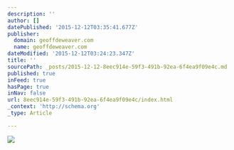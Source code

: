 ```yaml
---
description: ''
author: []
datePublished: '2015-12-12T03:35:41.677Z'
publisher:
  domain: geoffdeweaver.com
  name: geoffdeweaver.com
dateModified: '2015-12-12T03:24:23.347Z'
title: ''
sourcePath: _posts/2015-12-12-8eec914e-59f3-491b-92ea-6f4ea9f09e4c.md
published: true
inFeed: true
hasPage: true
inNav: false
url: 8eec914e-59f3-491b-92ea-6f4ea9f09e4c/index.html
_context: 'http://schema.org'
_type: Article

---
```

![](http://geoffdeweaver.com/wp-content/uploads/2015/08/Screen-Shot-2015-08-12-at-11.37.15-AM.png)